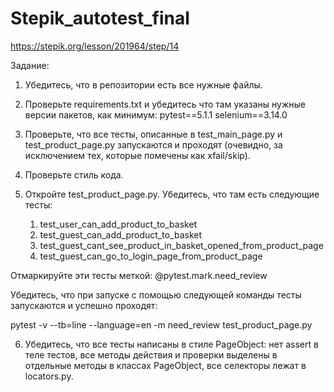 # Stepik_autotest_final

https://stepik.org/lesson/201964/step/14

Задание:

1. Убедитесь, что в репозитории есть все нужные файлы.

2. Проверьте requirements.txt и убедитесь что там указаны нужные версии пакетов, как минимум:
   pytest==5.1.1
   selenium==3.14.0

3. Проверьте, что все тесты, описанные в test_main_page.py и test_product_page.py запускаются и проходят (очевидно, за исключением тех, которые помечены как xfail/skip).

4. Проверьте стиль кода.

5. Откройте test_product_page.py. Убедитесь, что там есть следующие тесты:
   1. test_user_can_add_product_to_basket
   2. test_guest_can_add_product_to_basket
   3. test_guest_cant_see_product_in_basket_opened_from_product_page
   4. test_guest_can_go_to_login_page_from_product_page

Отмаркируйте эти тесты меткой:
@pytest.mark.need_review

Убедитесь, что при запуске с помощью следующей команды тесты запускаются и успешно проходят:

pytest -v --tb=line --language=en -m need_review test_product_page.py

6. Убедитесь, что все тесты написаны в стиле PageObject: нет assert в теле тестов, все методы действия и проверки выделены в отдельные методы в классах PageObject, все селекторы лежат в locators.py.
